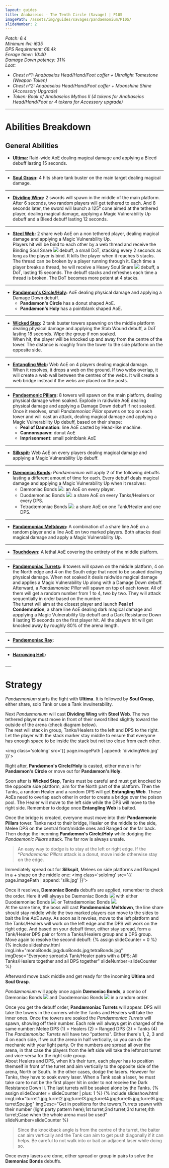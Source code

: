 ```yaml
---
layout: guides
title: Anabaseios - The Tenth Circle (Savage) | P10S
imagePath: /assets/img/guides/savages/pandaemonium/P10S/
slideNumber: 2
---
```


*Patch: 6.4  
Minimum ilvl: i635  
DPS Requirement: 68.4k  
Enrage timer: 10:40  
<span class='debuff'>Damage Down</span> potency: 31%  
Loot:*

+ *Chest n°1: Anabaseios Head/Hand/Foot coffer + Ultralight Tomestone (Weapon Token)*
+ *Chest n°2: Anabaseios Head/Hand/Foot coffer + Moonshine Shine  (Accessory Upgrade)*
+ *Token: Book of Anabaseios Mythos II (4 tokens for Anabaseios Head/Hand/Foot or 4 tokens for Accessory upgrade)*

___

<h1><a id='AbilitiesBreakdown'>Abilities Breakdown</a></h1>

<div class='guideSection' markdown='1'>
<h2><a id='ABGeneralAbilities'>General Abilities</a></h2>

+ **<u>Ultima</u>:**
Raid-wide AoE dealing <span class='magic'>magical damage</span> and applying a <span class='debuff'>Bleed</span> debuff lasting 15 seconds.

___

+ **<u>Soul Grasp</u>:**
4 hits share tank buster on the main target dealing <span class='magic'>magical damage</span>.

___

+ **<u>Dividing Wing</u>:**
2 swords will spawn in the middle of the main platform. After 6 seconds, two random players will get tethered to each. And 8 seconds later, the sword will launch a 125° cone aimed at the tethered player, dealing <span class='magic'>magical damage</span>, applying a <span class='debuff'>Magic Vulnerability Up</span> debuff and a <span class='debuff'>Bleed</span> debuff lasting 12 seconds.

___

+ **<u>Steel Web</u>:**
2 share web AoE on a non tethered player, dealing <span class='magic'>magical damage</span> and applying a <span class='debuff'>Magic Vulnerability Up</span>.  
Players hit will be bind to each other by a web thread and receive the <span class='debuff'>Binding Soul Snare</span> <img class='iconImg' src='{{ site.data.iconList.P10S.BindingSoulSnare }}'> debuff, a small DoT, stacking every 2 seconds as long as the player is bind. It kills the player when it reaches 5 stacks.  
The thread can be broken by a player running through it. Each time a player breaks a thread, he will receive a <span class='debuff'>Heavy Soul Snare</span> <img class='iconImg' src='{{ site.data.iconList.P10S.HeavySoulSnare }}'> debuff, a DoT, lasting 15 seconds. The debuff stacks and refreshes each time a thread is broken. The DoT becomes more potent at 4 stacks.

___

+ **<u>Pandæmon's Circle/Holy</u>:**
AoE dealing <span class='phys'>physical damage</span> and applying a <span class='debuff'>Damage Down</span> debuff.  
  + **Pandæmon's Circle** has a donut shaped AoE.
  + **Pandæmon's Holy** has a pointblank shaped AoE.

___

+ **<u>Wicked Step</u>:**
2 tank buster towers spawning on the middle platform dealing <span class='phys'>physical damage</span> and applying the <span class='debuff'>Stab Wound</span> debuff, a DoT lasting 18 seconds. Wipe the group if non soaked.  
When hit, the player will be knocked up and away from the centre of the tower. The distance is roughly from the tower to the side platform on the opposite side.

___

+ **<u>Entangling Web</u>:**
Web AoE on 4 players dealing <span class='magic'>magical damage</span>.  
When it resolves, it drops a web on the ground. If two webs overlap, it will create a web wall between the centres of the webs. It will create a web bridge instead if the webs are placed on the posts.

___

+ **<u>Pandaemonic Pillars</u>:**
8 towers will spawn on the main platform, dealing <span class='phys'>physical damage</span> when soaked. Explode in raidwide AoE dealing <span class='phys'>physical damage</span> and applying a <span class='debuff'>Damage Down</span> debuff if not soaked.  
Once it resolves, small *Pandæmoniac Pillar* spawns on top on each tower and will cast an attack, dealing <span class='magic'>magical damage</span> and applying a <span class='debuff'>Magic Vulnerability Up</span> debuff, based on their shape:
  + **Peal of Damnation**: line AoE casted by Head-like machine.
  + **Cannonspawn**: donut AoE
  + **Imprisonment**: small pointblank AoE

___

+ **<u>Silkspit</u>:**
Web AoE on every players dealing <span class='magic'>magical damage</span> and applying a <span class='debuff'>Magic Vulnerability Up</span> debuff.

___

+ **<u>Dæmoniac Bonds</u>:**
*Pandæmonium* will apply 2 of the following debuffs lasting a different amount of time for each. Every debuff deals <span class='magic'>magical damage</span> and applying a <span class='debuff'>Magic Vulnerability Up</span> when it resolves:
  + <span class='speDebuff'>Dæmoniac Bonds</span> <img class='iconImg' src='{{ site.data.iconList.P10S.DaemoniacBonds }}'>: an AoE on every player.
  + <span class='speDebuff'>Duodæmoniac Bonds</span> <img class='iconImg' src='{{ site.data.iconList.P10S.DuodaemoniacBonds }}'>: a share AoE on every Tanks/Healers or every DPS.
  + <span class='speDebuff'>Tetradæmoniac Bonds</span> <img class='iconImg' src='{{ site.data.iconList.P10S.TetradaemoniacBonds }}'>: a share AoE on one Tank/Healer and one DPS.

___

+ **<u>Pandæmoniac Meltdown</u>:**
A combination of a share line AoE on a random player and a line AoE on two marked players. Both attacks deal <span class='magic'>magical damage</span> and apply a <span class='debuff'>Magic Vulnerability Up</span>.

___

+ **<u>Touchdown</u>:**
A lethal AoE covering the entirety of the middle platform.

___

+ **<u>Pandæmoniac Turrets</u>:**
8 towers will spawn on the middle platform, 4 on the North edge and 4 on the South edge that need to be soaked dealing <span class='phys'>physical damage</span>. When not soaked it deals raidwide <span class='magic'>magical damage</span> and applies a <span class='debuff'>Magic Vulnerability Up</span> along with a <span class='debuff'>Damage Down</span> debuff.  
Afterward, a *Pandæmoniac Pillar* will spawn on top of each tower. All of them will get a random number from 1 to 4, two by two. They will attack sequentially in order based on the number.  
The turret will aim at the closest player and launch **Peal of Condemnation**, a share line AoE dealing dark <span class='magic'>magical damage</span> and appplying a <span class='debuff'>Magic Vulnerability Up</span> debuff and a <span class='debuff'>Dark Resistance Down II</span> lasting 15 seconds on the first player hit. All the players hit will get knocked away by roughly 80% of the arena length.

___

+ **<u>Pandæmoniac Ray</u>:**

___

+ **<u>Harrowing Hell</u>:**

</div>
___
<h1><a id='Strategy'>Strategy</a></h1>

<div class='guideSection' markdown='1'>
<a id='SPhase2'></a>

*Pandæmonium* starts the fight with **Ultima**. It is followed by **Soul Grasp**, either share, solo Tank or use a Tank invulnerability.

Next *Pandæmonium* will cast **Dividing Wing** with **Steel Web**. The two tethered player must move in front of their sword tilted slightly toward the outside of the arena (check diagram below).  
The rest will stack in group, Tanks/Healers to the left and DPS to the right. Let the player with the stack marker stay middle to ensure that everyone has enough space to be inside the stack but not too close from each other.

<img class='soloImg' src='{{ page.imagePath | append: 'dividingWeb.jpg' }}'>

Right after, **Pandæmon's Circle/Holy** is casted, either move in for **Pandæmon's Circle** or move out for **Pandæmon's Holy**.

Soon after is **Wicked Step**, Tanks must be careful and must get knocked to the opposite side platform, aim for the North part of the platform. Then the Tanks, a random Healer and a random DPS will get **Entangling Web**. These AoEs need to overlap each other in order to create a bridge over the poison pool. The Healer will move to the left side while the DPS will move to the right side. Remember to dodge once **Entangling Web** is baited.

Once the bridge is created, everyone must move into their **Pandaemonic Pillars** tower. Tanks next to their bridge, Healer on the middle to the side, Melee DPS on the central front/middle ones and Ranged on the far back. Then dodge the incoming **Pandæmon's Circle/Holy** while dodging the *Pandaemonic Pillars* attack. The far row is always unsafe.

> An easy way to dodge is to stay at the left or right edge. If the **Pandaemonic Pillars* attack is a donut, move inside otherwise stay on the edge.

Immediately spread out for **Silkspit**, Melees on side platforms and Ranged in a + shape on the middle one:
<img class='soloImg' src='{{ page.imagePath | append: 'silk.jpg' }}'>

Once it resolves, **Dæmoniac Bonds** debuffs are applied, remember to check the order. Here it will always be <span class='speDebuff'>Dæmoniac Bonds</span> <img class='iconImg' src='{{ site.data.iconList.P10S.DaemoniacBonds }}'> with either <span class='speDebuff'>Duodæmoniac Bonds</span> <img class='iconImg' src='{{ site.data.iconList.P10S.DuodaemoniacBonds }}'> or <span class='speDebuff'>Tetradæmoniac Bonds</span> <img class='iconImg' src='{{ site.data.iconList.P10S.TetradaemoniacBonds }}'>.  
At the same time, the boss will cast **Pandæmoniac Meltdown**, the line share should stay middle while the two marked players can move to the sides to bait the line AoE away.
As soon as it revoles, move to the left platform and the Tanks/Healers will work on the left edge and the DPS will work on the right edge. And based on your debuff timer, either stay spread, form a Tank/Healer DPS pair or form a Tanks/Healers group and a DPS group. Move again to resolve the second debuff:
{% assign slideCounter = 0 %}
{% include slideshow.html imgLink="monoBonds.jpg;duoBonds.jpg;tetraBonds.jpg" imgDesc="Everyone spread;A Tank/Healer pairs with a DPS; All Tanks/Healers together and all DPS together" slideNumber=slideCounter %}

Afterward move back middle and get ready for the incoming **Ultima** and **Soul Grasp**.

*Pandæmonium* will apply once again **Dæmoniac Bonds**, a combo of <span class='speDebuff'>Dæmoniac Bonds</span> <img class='iconImg' src='{{ site.data.iconList.P10S.DaemoniacBonds }}'> and <span class='speDebuff'>Duodæmoniac Bonds</span> <img class='iconImg' src='{{ site.data.iconList.P10S.DuodaemoniacBonds }}'> in a random order.

Once you get the debuff order, **Pandæmoniac Turrets** will appear. DPS will take the towers in the corners while the Tanks and Healers will take the inner ones. Once the towers are soaked the *Pandæmoniac Turrets* will spawn, showing off their number. Each role will always get in charged of the same number:
  Melee DPS (1) > Healers (2) > Ranged DPS (3) > Tanks (4)  
The *Pandæmoniac Turrets* will have two "patterns". Either there's 1, 2, 3 and 4 on each side, if we cut the arena in half vertically, so you can do the mechanic with your light party. Or the numbers are spread all over the arena, in that case the players from the left side will take the leftmost turret and vice-versa for the right side group.  
About Healers and DPS, when it's their turn, each player has to position themself in front of the turret and aim vertically to the opposite side of the arena, North or South. In the other cases, dodge the lasers.
However for Tanks, they have to soak every laser. When a Tank soak a laser, he must take care to not be the first player hit in order to not receive the <span class='debuff'>Dark Resistance Down II</span>. The last turrets will be soaked alone by the Tanks.
{% assign slideCounter = slideCounter | plus: 1 %}
{% include slideshow.html imgLink="turret1.jpg;turret2.jpg;turret3.jpg;turret4.jpg;turret5.jpg;turret6.jpg;turretSpe.jpg" imgDesc="Get in positions for the towers;Turrets spawn with their number (light party pattern here);1st turret;2nd turret;3rd turret;4th turret;Case when the whole arena must be used" slideNumber=slideCounter %}

> Since the knockback angle is from the centre of the turret, the baiter can aim vertically and the Tank can aim to get push diagonally if it can helps. Be careful to not walk into or bait an adjacent laser while doing so.

Once every lasers are done, either spread or group in pairs to solve the **Dæmoniac Bonds** debuffs.

</div>

<div class='guideSection' markdown='1'>
<a id='SPhase2'></a>

</div>
